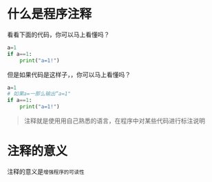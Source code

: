 # 什么是程序注释

看看下面的代码，你可以马上看懂吗？

```python
a=1
if a==1:
    print("a=1!")
```

但是如果代码是这样子，，你可以马上看懂吗？

```python
a=1
# 如果a=一那么输出“a=1"
if a==1:
    print("a=1!")
```

> 注释就是使用用自己熟悉的语言，在程序中对某些代码进行标注说明

# 注释的意义

注释的意义是``增强程序的可读性``

